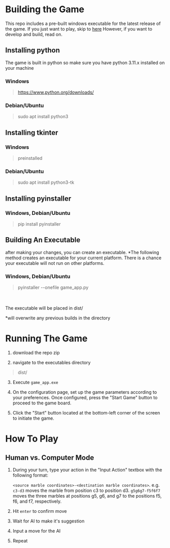 # Building the Game 

This repo includes a pre-built windows executable for the latest release of the game. If you just want to play, skip to [here](#Running-the-Game)  However, if you want to develop and build, read on.


## Installing python

The game is built in python so make sure you have python 3.11.x installed on your machine

### Windows

> https://www.python.org/downloads/

### Debian/Ubuntu

> sudo apt install python3


## Installing tkinter

### Windows

> preinstalled

### Debian/Ubuntu

> sudo apt install python3-tk


## Installing pyinstaller

### Windows, Debian/Ubuntu

> pip install pyinstaller


## Building An Executable

after making your changes, you can create an executable.
*The following method creates an executable for your current platform. There is a chance your executable will not run on other platforms.

### Windows, Debian/Ubuntu

> pyinstaller --onefile game_app.py

<br></br>
The executable will be placed in
dist/

\*will overwrite any previous builds in the directory

# Running The Game
1. download the repo zip

2. navigate to the executables directory
> dist/

3. Execute `game_app.exe`

4. On the configuration page, set up the game parameters according to your preferences. Once configured, press the "Start Game" button to proceed to the game board.

5. Click the "Start" button located at the bottom-left corner of the screen to initiate the game.


# How To Play

## Human vs. Computer Mode

1. During your turn, type your action in the "Input Action" textbox with the following format:
       
	`<source marble coordinates>-<destination marble coordinates>`.
	e.g.
	`c3-d3` moves the marble from position c3 to position d3.
	`g5g6g7-f5f6f7` moves the three marbles at positions g5, g6, and g7 to the positions f5, f6, and f7, respectively.

2. Hit `enter` to confirm move

3. Wait for AI to make it's suggestion

4. Input a move for the AI 

5. Repeat

